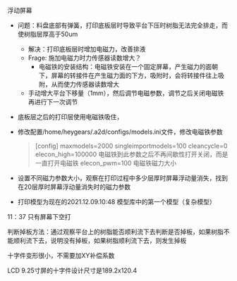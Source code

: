 浮动屏幕

- 问题：料盘底部有弹簧，打印底板层时导致平台下压时树脂无法完全排走，而使树脂层厚高于50um
  - 解决：打印底板层时增加电磁力，改善排液
  - Frage: 施加电磁力时力传感器读数增大？
    - 电磁铁的安装结构：电磁铁安装在一个固定屏幕，产生磁力的面朝下，屏幕的转接件在产生磁力面的下方，吸附时，会将转接件往上吸附，从而使力传感器读数增大
  - 手动增大平台下移量（1mm），然后调节电磁参数，调节之后关闭电磁铁再进行下一次调节
- 底板层之后的打印层使用电磁铁吸住，



- 修改配置/home/heygears/.a2d/configs/models.ini文件，修改电磁铁参数

  > [config]
  > maxmodels=2000
  > singleimportmodels=100
  > cleancycle=0
  > elecon_high=100000  电磁铁到此参数之后不再间歇性打开关闭，而是一直打开电磁铁
  > elecon_pwm=100  电磁铁磁力大小

- 设置不同磁力参数大小，观察在打印过程中多少层厚时屏幕浮动量消失，找到在20层厚时屏幕浮动量消失时的磁力参数
- 打印模型为现在的2021.12.09.10:48 模型库中的第一个模型（复杂模型）



11：37 只有屏幕下空打

判断掉板方法：通过观察平台上的树脂能否顺利流下去判断是否掉板，如果树脂不能顺利流下去，说明没有掉板，如果树脂顺利流下去，则发生掉板

十字件变形很小，不需要加XY补偿系数

LCD 9.25寸屏的十字件设计尺寸是189.2x120.4



